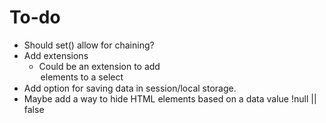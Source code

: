 # To-do

- Should set() allow for chaining?
- Add extensions
  - Could be an extension to add <option> elements to a select
- Add option for saving data in session/local storage.
- Maybe add a way to hide HTML elements based on a data value !null || false
